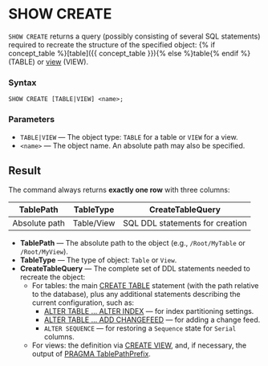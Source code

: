 # SHOW CREATE

`SHOW CREATE` returns a query (possibly consisting of several SQL statements) required to recreate the structure of the specified object: {% if concept_table %}[table]({{ concept_table }}){% else %}table{% endif %} (TABLE) or [view](../../../concepts/datamodel/view.md) (VIEW).

### Syntax

```yql
SHOW CREATE [TABLE|VIEW] <name>;
```

### Parameters

* `TABLE|VIEW` — The object type: `TABLE` for a table or `VIEW` for a view.
* `<name>` — The object name. An absolute path may also be specified.

## Result

The command always returns **exactly one row** with three columns:

| TablePath       | TableType  | CreateTableQuery                 |
|-----------------|------------|----------------------------------|
| Absolute path   | Table/View | SQL DDL statements for creation  |

- **TablePath** — The absolute path to the object (e.g., `/Root/MyTable` or `/Root/MyView`).
- **TableType** — The type of object: `Table` or `View`.
- **CreateTableQuery** — The complete set of DDL statements needed to recreate the object:
    - For tables: the main [CREATE TABLE](create_table/index.md) statement (with the path relative to the database), plus any additional statements describing the current configuration, such as:
        - [ALTER TABLE ... ALTER INDEX](alter_table/indexes#altering-an-index-alter-index) — for index partitioning settings.
        - [ALTER TABLE ... ADD CHANGEFEED](alter_table/changefeed.md) — for adding a change feed.
        - `ALTER SEQUENCE` — for restoring a `Sequence` state for `Serial` columns.
    - For views: the definition via [CREATE VIEW](create-view.md), and, if necessary, the output of [PRAGMA TablePathPrefix](pragma#tablepathprefix-table-path-prefix).
